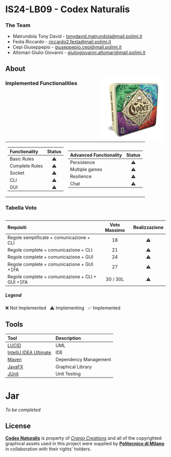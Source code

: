 # IS24-LB09 - Codex Naturalis


### The Team

* Matrundola Tony David - tonydavid.matrundola@mail.polimi.it
* Festa Riccardo - riccardo2.festa@mail.polimi.it
* Cepi Giuseppepìo - giuseppepio.cepi@mail.polimi.it
* Altomari Giulio Giovanni - giuliogiovanni.altomari@mail.polimi.it

## About

<img src="Github/Codex.png" width=200px height=200px align="right"/>


### Implemented Functionalities
<table>
<tr><td>

| Functionality     |  Status    |
|:------------------|:----------:|
| Basic Rules       | :warning:  |
| Complete Rules    | :warning:  |
| Socket            | :warning:  |
| CLI               | :warning:  |
| GUI               | :warning:  |

</td><td>

| Advanced Functionality  |   Status   |
|:------------------------|:----------:|
| Persistence             | :warning:  |
| Multiple games          | :warning:  |
| Resilience              | :warning:  |
| Chat                    | :warning:  |

</td></tr>
</table>


### Tabella Voto
<table>


| Requisiti                                       |Voto Massimo|Realizzazione|
|:------------------------------------------------|:----------:|:-----------:|
| Regole semplificate + comunicazione + CLI       |     18     |  :warning:  |
| Regole complete + comunicazione + CLI           |     21     |  :warning:  |
| Regole complete + comunicazione + GUI           |     24     |  :warning:  |
| Regole complete + comunicazione + GUI +1FA      |     27     |  :warning:  |
| Regole complete + comunicazione + CLI + GUI +1FA| 30 / 30L   |  :warning:  |


  
</table>



##### Legend
:x: Not Implemented &nbsp;&nbsp;:warning: Implementing &nbsp;&nbsp;:white_check_mark: Implemented

## Tools
| Tool                                                     | Description           |
|:---------------------------------------------------------|:----------------------|
| [LUCID](https://lucid.app)                               | UML                   |
| [IntelliJ IDEA Ultimate](https://www.jetbrains.com/idea) | IDE                   |
| [Maven](https://maven.apache.org)                        | Dependency Management |
| [JavaFX](https://openjfx.io)                             | Graphical Library     |
| [JUnit](https://junit.org/junit5)                        | Unit Testing          |


# Jar

_To be completed_





## License
[**Codex Naturalis**](https://www.craniocreations.it/prodotto/codex-naturalis) is property of [_Cranio Creations_] and all of the copyrighted graphical assets used in this project were supplied by [**Politecnico di Milano**] in collaboration with their rights' holders.

[_Cranio Creations_]: https://www.craniocreations.it/
[**Politecnico di Milano**]: https://www.polimi.it/
